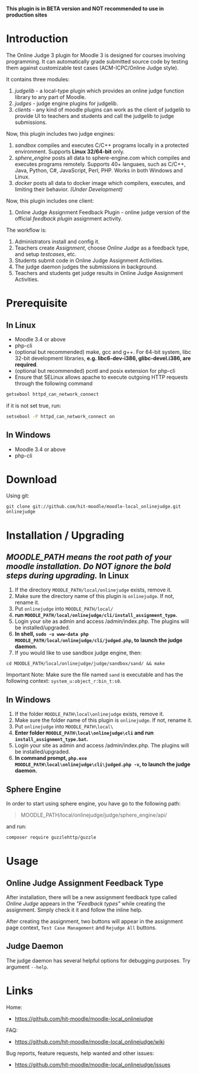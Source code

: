**This plugin is in BETA version and NOT recommended to use in production sites**

Introduction
============

The Online Judge 3 plugin for Moodle 3 is designed for courses involving programming.
It can automatically grade submitted source code by testing them against customizable
test cases (ACM-ICPC/Online Judge style).

It contains three modules:

1. *judgelib* - a local-type plugin which provides an online judge function library to any part
   of Moodle.
2. *judges* - judge engine plugins for judgelib.
3. *clients* - any kind of moodle plugins can work as the client of judgelib to provide UI
   to teachers and students and call the judgelib to judge submissions. 

Now, this plugin includes two judge engines:

1. *sandbox* compiles and executes C/C++ programs locally in a protected environment. Supports **Linux 32/64-bit** only.
2. *sphere_engine* posts all data to sphere-engine.com which compiles and executes programs remotely. Supports 40+ languaes, such as C/C++, Java, Python, C#, JavaScript, Perl, PHP. Works in both Windows and Linux.
3. *docker* posts all data to docker image which compilers, executes, and limiting their behavior. *(Under Development)*

Now, this plugin includes one client:

1. Online Judge Assignment Feedback Plugin - online judge version of the official *feedback plugin* assignment activity.

The workflow is:

1. Administrators install and config it.
2. Teachers create *Assignment*, choose *Online Judge* as a feedback type, and setup *testcases*, etc.
3. Students submit code in Online Judge Assignment Activities.
4. The judge daemon judges the submissions in background.
5. Teachers and students get judge results in Online Judge Assignment Activities.


Prerequisite
============

In Linux
--------

* Moodle 3.4 or above
* php-cli
* (optional but recommended) make, gcc and g++. For 64-bit system, libc 32-bit development libraries, **e.g. libc6-dev-i386, glibc-devel.i386, are required**.
* (optional but recommended) pcntl and posix extension for php-cli
* Ensure that SELinux allows apache to execute outgoing HTTP requests through the following command
```bash
getsebool httpd_can_network_connect
```
if it is not set true, run:
```bash
setsebool -P httpd_can_network_connect on
```
In Windows
----------

* Moodle 3.4 or above
* php-cli


Download
========

Using git:

```
git clone git://github.com/hit-moodle/moodle-local_onlinejudge.git onlinejudge
```


Installation / Upgrading
========================

*MOODLE_PATH means the root path of your moodle installation.*
*Do NOT ignore the bold steps during upgrading.*
In Linux
--------

1. If the directory `MOODLE_PATH/local/onlinejudge` exists, remove it.
2. Make sure the directory name of this plugin is `onlinejudge`. If not, rename it.
3. Put `onlinejudge` into `MOODLE_PATH/local/`
4. **run `MOODLE_PATH/local/onlinejudge/cli/install_assignment_type`.**
5. Login your site as admin and access /admin/index.php. The plugins will be installed/upgraded.
6. **In shell, `sudo -u www-data php MOODLE_PATH/local/onlinejudge/cli/judged.php`, to launch the judge daemon.**
7. If you would like to use sandbox judge engine, then:
```
cd MOODLE_PATH/local/onlinejudge/judge/sandbox/sand/ && make
```
Important Note: Make sure the file named `sand` is executable and has the following context:
`system_u:object_r:bin_t:s0`.

In Windows
----------

1. If the folder `MOODLE_PATH\local\onlinejudge` exists, remove it.
2. Make sure the folder name of this plugin is `onlinejudge`. If not, rename it.
3. Put `onlinejudge` into `MOODLE_PATH\local\`
4. **Enter folder `MOODLE_PATH\local\onlinejudge\cli` and run `install_assignment_type.bat`.**
5. Login your site as admin and access /admin/index.php. The plugins will be installed/upgraded.
6. **In command prompt, `php.exe MOODLE_PATH\local\onlinejudge\cli\judged.php -v`, to launch the judge daemon.**

Sphere Engine
------------
In order to start using sphere engine, you have go to the following path:

> MOODLE_PATH/local/onlinejudge/judge/sphere_engine/api/

and run:
```bash
composer require guzzlehttp/guzzle
``` 
Usage
=====

Online Judge Assignment Feedback Type
----------------------------

After installation, there will be a new assignment feedback type called *Online Judge* appears in the *"Feedback types"* while creating the assignment. Simply check it it and follow the inline help.

After creating the assignment, two buttons will appear in the assignment page context, `Test Case Management` and `Rejudge All` buttons.

Judge Daemon
------------

The judge daemon has several helpful options for debugging purposes. Try argument `--help`.

Links
=====

Home:

* <https://github.com/hit-moodle/moodle-local_onlinejudge>

FAQ:

* <https://github.com/hit-moodle/moodle-local_onlinejudge/wiki>

Bug reports, feature requests, help wanted and other issues:

* <https://github.com/hit-moodle/moodle-local_onlinejudge/issues>
